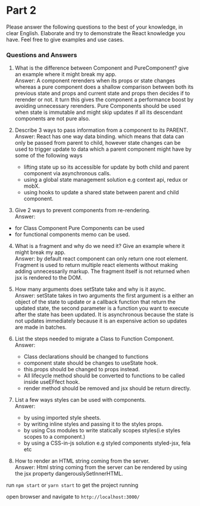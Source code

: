 # Part 2

Please answer the following questions to the best of your knowledge, in clear
English. Elaborate and try to demonstrate the React knowledge you have. Feel free
to give examples and use cases.

### Questions and Answers

1. What is the difference between Component and PureComponent? give an
   example where it might break my app.\
   Answer: A component rerenders when its props or state changes whereas a pure component does a shallow comparison between both its previous state and props and current state and props then decides if to rerender or not. it turn this gives the component a performance boost by avoiding unnecessary rerenders. Pure Components should be used when state is immutable and might skip updates if all its descendant components are not pure also.

2. Describe 3 ways to pass information from a component to its PARENT.\
   Answer: React has one way data binding. which means that data can only be passed from parent to child, however state changes can be used to trigger update to data which a parent component might have by some of the following ways

   - lifting state up so its accessible for update by both child and parent component via asynchronous calls.
   - using a global state management solution e.g context api, redux or mobX.
   - using hooks to update a shared state between parent and child component.

3. Give 2 ways to prevent components from re-rendering.\
   Answer:

- for Class Component Pure Components can be used
- for functional components memo can be used.

4. What is a fragment and why do we need it? Give an example where it might break my app.\
   Answer: by default react component can only return one root element. Fragment is used to return multiple react elements without making adding unnecessarily markup. The fragment itself is not returned when jsx is rendered to the DOM.

5. How many arguments does setState take and why is it async.\
   Answer: setState takes in two arguments the first argument is a either an object of the state to update or a callback function that return the updated state, the second parameter is a function you want to execute after the state has been updated.
   It is asynchronous because the state is not updates immediately because it is an expensive action so updates are made in batches.

6. List the steps needed to migrate a Class to Function Component.\
   Answer:
   - Class declarations should be changed to functions
   - component state should be changes to useState hook.
   - this.props should be changed to props instead.
   - All lifecycle method should be converted to functions to be called inside useEFfect hook.
   - render method should be removed and jsx should be return directly.
7. List a few ways styles can be used with components.\
   Answer:

   - by using imported style sheets.
   - by writing inline styles and passing it to the styles props.
   - by using Css modules to write statically scopes styles(i.e styles scopes to a component.)
   - by using a CSS-in-js solution e.g styled components styled-jsx, fela etc

8. How to render an HTML string coming from the server.\
   Answer: Html string coming from the server can be rendered by using the jsx property dangerouslySetInnerHTML.

run `npm start` or `yarn start` to get the project running

open browser and navigate to `http://localhost:3000/`
